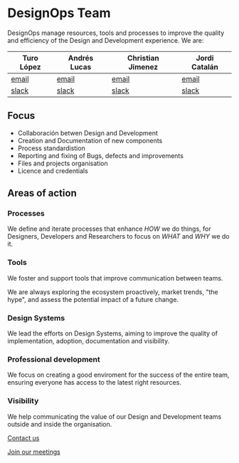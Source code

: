 # DesignOps Team

DesignOps manage resources, tools and processes to improve the quality and efficiency of the Design and Development experience. We are:

| Turo López | Andrés Lucas | Christian Jimenez | Jordi Catalán |
| -- | -- | -- | -- |
| [email](mailto:arturo.lopez@adevinta.com) | [email](mailto:andres.lucas@adevinta.com) | [email](mailto:christian.jimenez@adevinta.com ) | [email](mailto:jordi.catalan@adevinta.com) |
| [slack](https://adevinta.slack.com/archives/D017VLGFLMV) | [slack](https://adevinta.slack.com/archives/D018WUD1N6N) | [slack](https://adevinta.slack.com/archives/D018WU1R4E6) | [slack](https://adevinta.slack.com/archives/D019BJX72SW) |


## Focus

- Collaboración betwen Design and Development
- Creation and Documentation of new components
- Process standardistion
- Reporting and fixing of Bugs, defects and improvements
- Files and projects organisation
- Licence and credentials

## Areas of action

### Processes

We define and iterate processes that enhance _HOW_ we do things, for Designers, Developers and Researchers to focus on _WHAT_ and _WHY_ we do it.

### Tools

We foster and support tools that improve communication between teams.

We are always exploring the ecosystem proactively, market trends, "the hype", and assess the potential impact of a future change.

### Design Systems

We lead the efforts on Design Systems, aiming to improve the quality of implementation, adoption, documentation and visibility.

### Professional development

We focus on creating a good enviroment for the success of the entire team, ensuring everyone has access to the latest right resources.

### Visibility

We help communicating the value of our Design and Development teams outside and inside the organisation.


[Contact us](Contact-us.md)

[Join our meetings](Meetings.md)

